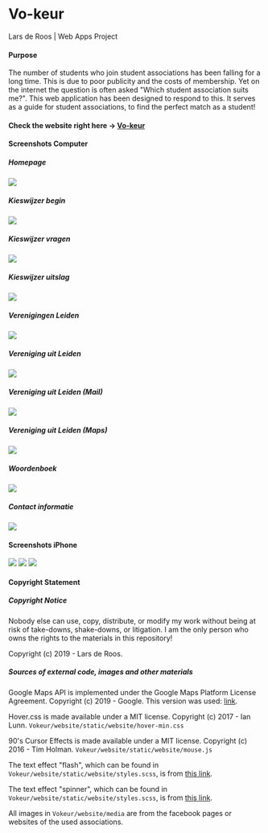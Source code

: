 # Vo-keur 

Lars de Roos | Web Apps Project

#### Purpose
The number of students who join student associations has been falling for a long time. This is due to poor publicity and the costs of membership. Yet on the internet the question is often asked "Which student association suits me?". This web application has been designed to respond to this. It serves as a guide for student associations, to find the perfect match as a student!

#### Check the website right here -> [Vo-keur](https://vokeur.herokuapp.com)

#### Screenshots Computer
##### Homepage
![](doc/e1.png)
##### Kieswijzer begin
![](doc/e2.png)
##### Kieswijzer vragen
![](doc/e3.png)
##### Kieswijzer uitslag
![](doc/e4.png)
##### Verenigingen Leiden
![](doc/e5.png)
##### Vereniging uit Leiden
![](doc/e6.png)
##### Vereniging uit Leiden (Mail)
![](doc/e7.png)
##### Vereniging uit Leiden (Maps)
![](doc/e8.png)
##### Woordenboek
![](doc/e9.png)
##### Contact informatie
![](doc/e10.png)

#### Screenshots iPhone
![](doc/iphone1.png)
![](doc/iphone2.png)
![](doc/iphone3.png)

#### Copyright Statement

##### Copyright Notice
Nobody else can use, copy, distribute, or modify my work without being at risk of take-downs, shake-downs, or litigation.
I am the only person who owns the rights to the materials in this repository! 

Copyright (c) 2019 - Lars de Roos.

##### Sources of external code, images and other materials 

Google Maps API is implemented under the Google Maps Platform License Agreement. Copyright (c) 2019 - Google.
This version was used: [link](https://developers.google.com/maps/documentation/javascript/adding-a-google-map?hl=nl).

Hover.css is made available under a MIT license. Copyright (c) 2017 - Ian Lunn.
`Vokeur/website/static/website/hover-min.css`

90's Cursor Effects is made available under a MIT license. Copyright (c) 2016 - Tim Holman.
`Vokeur/website/static/website/mouse.js`

The text effect "flash", which can be found in `Vokeur/website/static/website/styles.scss`, is from [this link](https://codepen.io/FrankieDoodie/pen/dgVGad).

The text effect "spinner", which can be found in `Vokeur/website/static/website/styles.scss`, is from [this link](https://canary---yellow.com). 

All images in `Vokeur/website/media` are from the facebook pages or websites of the used associations.
